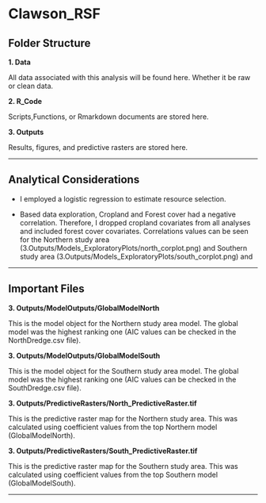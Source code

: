 # Clawson_RSF

## Folder Structure

**1. Data**

All data associated with this analysis will be found here. Whether it be raw or clean data.

**2. R_Code**

Scripts,Functions, or Rmarkdown documents are stored here.

**3. Outputs**

Results, figures, and predictive rasters are stored here.

------------------------------------------------------------------------

## Analytical Considerations

-   I employed a logistic regression to estimate resource selection.

-   Based data exploration, Cropland and Forest cover had a negative correlation. Therefore, I dropped cropland covariates from all analyses and included forest cover covariates. Correlations values can be seen for the Northern study area (3.Outputs/Models_ExploratoryPlots/north_corplot.png) and Southern study area (3.Outputs/Models_ExploratoryPlots/south_corplot.png) and

------------------------------------------------------------------------

## Important Files

**3. Outputs/ModelOutputs/GlobalModelNorth**

This is the model object for the Northern study area model. The global model was the highest ranking one (AIC values can be checked in the NorthDredge.csv file).

**3. Outputs/ModelOutputs/GlobalModelSouth**

This is the model object for the Southern study area model. The global model was the highest ranking one (AIC values can be checked in the SouthDredge.csv file).

**3. Outputs/PredictiveRasters/North_PredictiveRaster.tif**

This is the predictive raster map for the Northern study area. This was calculated using coefficient values from the top Northern model (GlobalModelNorth).

**3. Outputs/PredictiveRasters/South_PredictiveRaster.tif**

This is the predictive raster map for the Southern study area. This was calculated using coefficient values from the top Southern model (GlobalModelSouth).

------------------------------------------------------------------------
